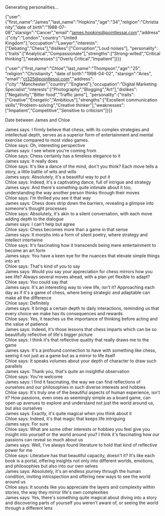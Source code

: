 Generating personalities...

{"user":{"first_name":"James","last_name":"Hopkins","age":"34","religion":"Christianity","date of birth":"1988-07-08","starsign":"Cancer","email":"james.hopkins@pointlessai.com","address":{"city":"London","country":"United Kingdom"},"occupation":"Lawyer","interests":["Debating","Chess"],"dislikes":["Corruption","Loud noises"], "personality":{"traits":["Analytical","Compassionate"],"strengths":["Strong-willed","Critical thinking"],"weaknesses":["Overly Critical","Impatient"]}}}

{"user":{"first_name":"Chloe","last_name":"Thompson","age":"25", "religion":"Christianity", "date of birth":"1998-04-02", "starsign":"Aries", "email":"ct325@pointlessji.com","address":{"city":"Manchester","country":"England"},"occupation":"Digital Marketing Specialist","interests":["Photography","Blogging","Art"],"dislikes":["Negativity","Bitter food","Traffic jams"], "personality":{"traits":["Creative","Energetic","Ambitious"],"strengths":["Excellent communication skills","Problem-solving","Creative thinker"],"weaknesses":["Impatient","Competitive","Sensitive to criticism"]}}}

Date between James and Chloe

James says: I firmly believe that chess, with its complex strategies and intellectual depth, serves as a superior form of entertainment and mental exercise compared to most video games.  
Chloe says: Oh, interesting perspective  
James says: I see where you're coming from  
Chloe says: Chess certainly has a timeless elegance to it  
James says: It really does  
Chloe says: It's like a dance of the mind, don't you think? Each move tells a story, a little battle of wits and wills  
James says: Absolutely, it's a beautiful way to put it  
Chloe says: Indeed, it's a captivating dance, full of intrigue and strategy  
James says: And there's something quite intimate about it too, understanding the way another person thinks through their moves  
Chloe says: I'm thrilled you see it that way  
James says: Chess does strip down the barriers, revealing a glimpse into someone's thought processes  
Chloe says: Absolutely, it's akin to a silent conversation, with each move adding depth to the dialogue  
James says: I can't help but agree  
Chloe says: Chess becomes more than a game in that sense  
James says: It morphs into a form of silent poetry, where strategy and intellect intertwine  
Chloe says: It's fascinating how it transcends being mere entertainment to become an art form  
James says: You have a keen eye for the nuances that elevate simple things into art  
Chloe says: That's kind of you to say  
James says: Would you say your appreciation for chess mirrors how you see life? Always several moves ahead, with a plan yet flexible to adapt?  
Chloe says: You could say that  
James says: It's an interesting way to view life, isn't it? Approaching each day as if it's a game of chess, where being strategic and adaptable can make all the difference  
Chloe says: Definitely  
James says: It brings a certain depth to daily interactions, reminding us that every choice we make has its consequences and rewards  
Chloe says: Yes, it teaches us the importance of thinking before acting and the value of patience  
James says: Indeed, it's those lessons that chess imparts which can be so beautifully reflective of life's bigger picture  
Chloe says: I think it's that reflective quality that really draws me to the game  
James says: It's a profound connection to have with something like chess, seeing it not just as a game but as a mirror to life itself  
Chloe says: It speaks volumes about your depth of character to draw such parallels  
James says: Thank you, that's quite an insightful observation  
Chloe says: You're welcome  
James says: I find it fascinating, the way we can find reflections of ourselves and our philosophies in such diverse interests and hobbies  
Chloe says: It's truly one of the beautiful aspects of human experience, isn't it? How passions, even ones as seemingly simple as a board game, can open up avenues to explore and understand not just the world around us, but also ourselves  
James says: Exactly, it's quite magical when you think about it  
Chloe says: Indeed, it's that magic that keeps life intriguing  
James says: For sure  
Chloe says: What are some other interests or hobbies you feel give you insight into yourself or the world around you? I think it's fascinating how our passions can reveal so much about us  
James says: Well, I've always found literature to hold that kind of reflective power for me  
Chloe says: Literature has that beautiful capacity, doesn't it? It's like each book is a portal, offering insights not only into different worlds, emotions, and philosophies but also into our own selves  
James says: Absolutely, it's an endless journey through the human condition, inviting introspection and offering new ways to see the world around us  
Chloe says: It sounds like you appreciate the layers and complexity within stories, the way they mirror life's own complexities  
James says: Yes, there's something quite magical about diving into a story and discovering parts of yourself you weren't aware of, or seeing the world through a different lens  
